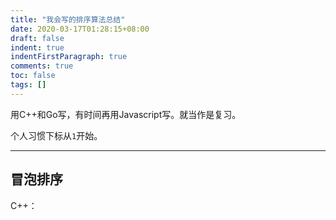 ```yaml
---
title: "我会写的排序算法总结"
date: 2020-03-17T01:28:15+08:00
draft: false
indent: true
indentFirstParagraph: true
comments: true
toc: false
tags: []
---
```


用C++和Go写，有时间再用Javascript写。就当作是复习。

个人习惯下标从`1`开始。

------



## 冒泡排序

C++：
